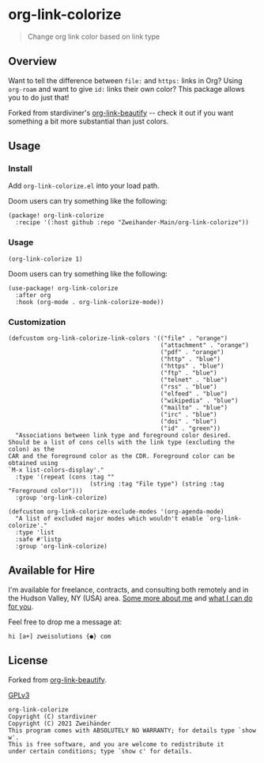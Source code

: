 # org-link-colorize

> Change org link color based on link type

## Overview

Want to tell the difference between `file:` and `https:` links in Org? Using `org-roam` and want to give `id:` links their own color? This package allows you to do just that!

Forked from stardiviner's [org-link-beautify](https://github.com/stardiviner/org-link-beautify) -- check it out if you want something a bit more substantial than just colors.

## Usage

### Install

Add `org-link-colorize.el` into your load path.

Doom users can try something like the following:

```elisp
(package! org-link-colorize
  :recipe '(:host github :repo "Zweihander-Main/org-link-colorize"))
```

### Usage

```elisp
(org-link-colorize 1)
```

Doom users can try something like the following:

```elisp
(use-package! org-link-colorize
  :after org
  :hook (org-mode . org-link-colorize-mode))
```

### Customization

```elisp
(defcustom org-link-colorize-link-colors '(("file" . "orange")
                                           ("attachment" . "orange")
                                           ("pdf" . "orange")
                                           ("http" . "blue")
                                           ("https" . "blue")
                                           ("ftp" . "blue")
                                           ("telnet" . "blue")
                                           ("rss" . "blue")
                                           ("elfeed" . "blue")
                                           ("wikipedia" . "blue")
                                           ("mailto" . "blue")
                                           ("irc" . "blue")
                                           ("doi" . "blue")
                                           ("id" . "green"))
  "Associations between link type and foreground color desired.
Should be a list of cons cells with the link type (excluding the colon) as the
CAR and the foreground color as the CDR. Foreground color can be obtained using
`M-x list-colors-display'."
  :type '(repeat (cons :tag ""
                       (string :tag "File type") (string :tag "Foreground color")))
  :group 'org-link-colorize)
```

```elisp
(defcustom org-link-colorize-exclude-modes '(org-agenda-mode)
  "A list of excluded major modes which wouldn't enable `org-link-colorize'."
  :type 'list
  :safe #'listp
  :group 'org-link-colorize)
```

## Available for Hire

I'm available for freelance, contracts, and consulting both remotely and in the Hudson Valley, NY (USA) area. [Some more about me](https://www.zweisolutions.com/about.html) and [what I can do for you](https://www.zweisolutions.com/services.html).

Feel free to drop me a message at:

```
hi [a+] zweisolutions {●} com
```

## License

Forked from [org-link-beautify](https://github.com/stardiviner/org-link-beautify).

[GPLv3](./LICENSE)

    org-link-colorize
    Copyright (C) stardiviner
    Copyright (C) 2021 Zweihänder
    This program comes with ABSOLUTELY NO WARRANTY; for details type `show w'.
    This is free software, and you are welcome to redistribute it
    under certain conditions; type `show c' for details.
